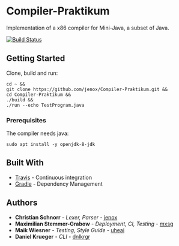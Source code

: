 # Compiler-Praktikum

Implementation of a x86 compiler for Mini-Java, a subset of Java.

[![Build Status](https://travis-ci.com/jenox/Compiler-Praktikum.svg?token=2Hpitr42Fc9ncX1AKNvG&branch=dev)](https://travis-ci.com/jenox/Compiler-Praktikum)

## Getting Started

Clone, build and run:
```
cd ~ &&
git clone https://github.com/jenox/Compiler-Praktikum.git &&
cd Compiler-Praktikum &&
./build &&
./run --echo TestProgram.java
```


### Prerequisites

The compiler needs java:

```
sudo apt install -y openjdk-8-jdk
```

## Built With

* [Travis](http://www.travis-ci.com) - Continuous integration
* [Gradle](https://gradle.org/) - Dependency Management

## Authors

* **Christian Schnorr** - *Lexer, Parser* - [jenox](https://github.com/Jenox)
* **Maximilian Stemmer-Grabow** - *Deployment, CI, Testing* - [mxsg](https://github.com/mxsg)
* **Maik Wiesner** - *Testing, Style Guide* - [uheai](https://github.com/uheai)
* **Daniel Krueger** - *CLI* - [dnlkrgr](https://github.com/dnlkrgr)
